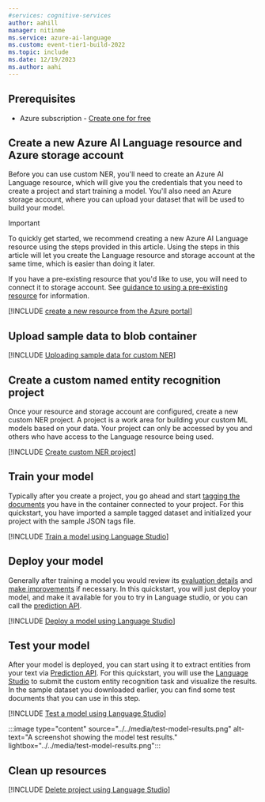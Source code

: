 ```yaml
---
#services: cognitive-services
author: aahill
manager: nitinme
ms.service: azure-ai-language
ms.custom: event-tier1-build-2022
ms.topic: include
ms.date: 12/19/2023
ms.author: aahi
---
```


## Prerequisites

* Azure subscription - [Create one for free](https://azure.microsoft.com/free/cognitive-services)



## Create a new Azure AI Language resource and Azure storage account

Before you can use custom NER, you'll need to create an Azure AI Language resource, which will give you the credentials that you need to create a project and start training a model. You'll also need an Azure storage account, where you can upload your dataset that will be used to build your model.

> [!IMPORTANT]
> To quickly get started, we recommend creating a new Azure AI Language resource using the steps provided in this article. Using the steps in this article will let you create the Language resource and storage account at the same time, which is easier than doing it later.
>
> If you have a pre-existing resource that you'd like to use, you will need to connect it to storage account. See [guidance to using a pre-existing resource](../../how-to/create-project.md#using-a-pre-existing-language-resource) for information.

[!INCLUDE [create a new resource from the Azure portal](../resource-creation-azure-portal.md)]



## Upload sample data to blob container

[!INCLUDE [Uploading sample data for custom NER](blob-storage-upload.md)]



## Create a custom named entity recognition project

Once your resource and storage account are configured, create a new custom NER project. A project is a work area for building your custom ML models based on your data. Your project can only be accessed by you and others who have access to the Language resource being used.

[!INCLUDE [Create custom NER project](../language-studio/create-project.md)]



## Train your model

Typically after you create a project, you go ahead and start [tagging the documents](../../how-to/tag-data.md) you have in the container connected to your project. For this quickstart, you have imported a sample tagged dataset and initialized your project with the sample JSON tags file.

[!INCLUDE [Train a model using Language Studio](../language-studio/train-model.md)]



## Deploy your model

Generally after training a model you would review its [evaluation details](../../how-to/view-model-evaluation.md) and [make improvements](../../how-to/view-model-evaluation.md) if necessary. In this quickstart, you will just deploy your model, and make it available for you to try in Language studio, or you can call the [prediction API](https://aka.ms/ct-runtime-swagger).

[!INCLUDE [Deploy a model using Language Studio](../language-studio/deploy-model.md)]




## Test your model

After your model is deployed, you can start using it to extract entities from your text via [Prediction API](https://aka.ms/ct-runtime-swagger). For this quickstart, you will use the [Language Studio](https://aka.ms/LanguageStudio) to submit the custom entity recognition task and visualize the results. In the sample dataset you downloaded earlier, you can find some test documents that you can use in this step.

[!INCLUDE [Test a model using Language Studio](../../../includes/custom/language-studio/test-model.md)]

:::image type="content" source="../../media/test-model-results.png" alt-text="A screenshot showing the model test results." lightbox="../../media/test-model-results.png":::

## Clean up resources

[!INCLUDE [Delete project using Language Studio](../language-studio/delete-project.md)]


